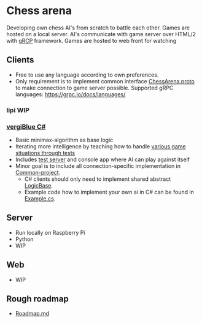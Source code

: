 # Chess arena
Developing own chess AI's from scratch to battle each other. Games are hosted on a local server. AI's communicate with game server over HTML/2 with [gRCP](https://grpc.io/) framework. Games are hosted to web front for watching


## Clients
* Free to use any language according to own preferences.
* Only requirement is to implement common interface [ChessArena.proto](Server/ChessArena.proto) to make connection to game server possible. Supported gRPC languages: https://grpc.io/docs/languages/

### lipi WIP

### [vergiBlue C#](Clients/vergiBlue)
* Basic minimax-algorithm as base logic
* Iterating more intelligence by teaching how to handle [various game situations through tests](Clients/vergiBlue/vergiBlueTests/)
* Includes [test server](Clients/vergiBlue/TestServer/) and console app where AI can play against itself
* Minor goal is to include all connection-specific implementation in [Common-project](Clients/vergiBlue/CommonNetStandard/). 
	* C# clients should only need to implement shared abstract [LogicBase](Clients/vergiBlue/CommonNetStandard/Client/LogicBase.cs).
	* Example code how to implement your own ai in C# can be found in [Example.cs](Clients/vergiBlue/CommonNetStandard/Example.cs).


## Server
* Run locally on Raspberry Pi
* Python
* WIP


## Web
* WIP


## Rough roadmap
* [Roadmap.md](./Roadmap.md)
